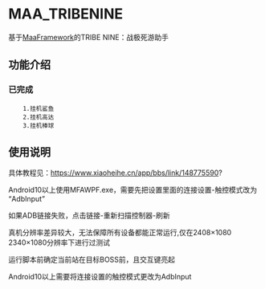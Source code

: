 # MAA_TRIBENINE
基于[MaaFramework](https://github.com/MaaXYZ/MaaFramework)的TRIBE NINE：战极死游助手

## 功能介绍

### 已完成
    
        1.挂机鲨鱼
        2.挂机高达
        3.挂机棒球

## 使用说明

具体教程见：https://www.xiaoheihe.cn/app/bbs/link/148775590?

Android10以上使用MFAWPF.exe，需要先把设置里面的连接设置-触控模式改为 “AdbInput”

如果ADB链接失败，点击链接-重新扫描控制器-刷新

真机分辨率差异较大，无法保障所有设备都能正常运行,仅在2408×1080 2340×1080分辨率下进行过测试



运行脚本前确定当前站在目标BOSS前，且交互键亮起

Android10以上需要将连接设置的触控模式更改为AdbInput
